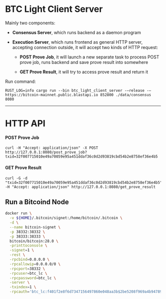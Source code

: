 # BTC Light Client Server

Mainly two components:

- **Consensus Server**, which runs backend as a daemon program

- **Execution Server**, which runs frontend as general HTTP server, accepting connection outside, it will accept two kinds of HTTP request:

  - **POST Prove Job**, it will launch a new separate task to process POST prove job, runs backend and save prove result into somewhere

  - **GET Prove Result**, it will try to access prove result and return it

Run command:

```shell
RUST_LOG=info cargo run --bin btc_light_client_server -—release -— https://bitcoin-mainnet.public.blastapi.io 852800 ./data/consensus 8080
```

---

# HTTP API

#### POST Prove Job

```shell
curl -H "Accept: application/json" -X POST http://127.0.0.1:8080/post_prove_job?txid=32f007715010e49a70059e95a451ddaf36c0d2d93819cbd54b2e8758ef36e4b5
```

#### GET Prove Result

```shell
curl -G -d "txid=32f007715010e49a70059e95a451ddaf36c0d2d93819cbd54b2e8758ef36e4b5" -H "Accept: application/json" http://127.0.0.1:8080/get_prove_result
```

## Run a Bitcoind Node

```bash
docker run \
  -v ${HOME}/.bitcoin/signet:/home/bitcoin/.bitcoin \
  -d \
  --name bitcoin-signet \
  -p 38332:38332 \
  -p 38333:38333 \
  bitcoin/bitcoin:28.0 \
  -printtoconsole \
  -signet=1 \
  -rest \
  -rpcbind=0.0.0.0 \
  -rpcallowip=0.0.0.0/0 \
  -rpcport=38332 \
  -rpcuser=btc_lc \
  -rpcpassword=btc_lc \
  -server \
  -txindex=1 \
  -rpcauth='btc_lc:f401f2e8f6d7347156497860e048aa3b$2be5208f969a4b947892006e0bdc0d7bf49c4b8bd232322e9ed9cf3685573736'
```


